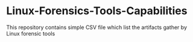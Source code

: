 # Linux-Forensics-Tools-Capabilities
This repository contains simple CSV file which list the artifacts gather by Linux forensic tools
